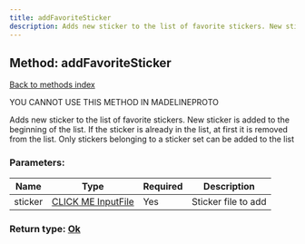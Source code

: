 ```yaml
---
title: addFavoriteSticker
description: Adds new sticker to the list of favorite stickers. New sticker is added to the beginning of the list. If the sticker is already in the list, at first it is removed from the list. Only stickers belonging to a sticker set can be added to the list
---
```

## Method: addFavoriteSticker  
[Back to methods index](index.md)


YOU CANNOT USE THIS METHOD IN MADELINEPROTO


Adds new sticker to the list of favorite stickers. New sticker is added to the beginning of the list. If the sticker is already in the list, at first it is removed from the list. Only stickers belonging to a sticker set can be added to the list

### Parameters:

| Name     |    Type       | Required | Description |
|----------|---------------|----------|-------------|
|sticker|[CLICK ME InputFile](../types/InputFile.md) | Yes|Sticker file to add|


### Return type: [Ok](../types/Ok.md)

